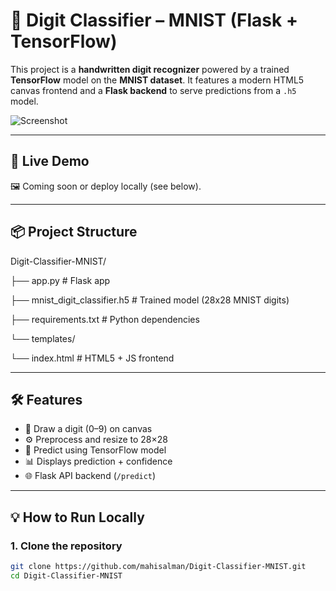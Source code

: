 # 🧠 Digit Classifier – MNIST (Flask + TensorFlow)

This project is a **handwritten digit recognizer** powered by a trained **TensorFlow** model on the **MNIST dataset**. It features a modern HTML5 canvas frontend and a **Flask backend** to serve predictions from a `.h5` model.

![Screenshot](https://raw.githubusercontent.com/mahisalman/Digit-Classifier-MNIST/main/demo-screenshot.png)

---

## 🚀 Live Demo

🖼️ Coming soon or deploy locally (see below).

---

## 📦 Project Structure

Digit-Classifier-MNIST/

├── app.py # Flask app

├── mnist_digit_classifier.h5 # Trained model (28x28 MNIST digits)

├── requirements.txt # Python dependencies

└── templates/

└── index.html # HTML5 + JS frontend


---

## 🛠️ Features

- 🎨 Draw a digit (0–9) on canvas
- ⚙️ Preprocess and resize to 28×28
- 🧠 Predict using TensorFlow model
- 📊 Displays prediction + confidence
- 🌐 Flask API backend (`/predict`)

---

## 💡 How to Run Locally

### 1. Clone the repository

```bash
git clone https://github.com/mahisalman/Digit-Classifier-MNIST.git
cd Digit-Classifier-MNIST

